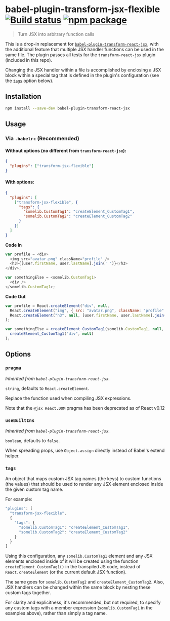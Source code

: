 # babel-plugin-transform-jsx-flexible [![Build status](https://img.shields.io/travis/nylen/babel-plugin-transform-jsx-flexible/master.svg?style=flat)](https://travis-ci.org/nylen/babel-plugin-transform-jsx-flexible) [![npm package](http://img.shields.io/npm/v/babel-plugin-transform-jsx-flexible.svg?style=flat)](https://www.npmjs.org/package/babel-plugin-transform-jsx-flexible)

> Turn JSX into arbitrary function calls

This is a drop-in replacement for
[`babel-plugin-transform-react-jsx`](https://github.com/babel/babel/tree/v6.24.1/packages/babel-plugin-transform-react-jsx),
with the additional feature that multiple JSX handler functions can be used in
the same file.  The plugin passes all tests for the `transform-react-jsx`
plugin (included in this repo).

Changing the JSX handler within a file is accomplished by enclosing a JSX block
within a special tag that is defined in the plugin's configuration (see the
[`tags`](#tags)
option below).

## Installation

```sh
npm install --save-dev babel-plugin-transform-react-jsx
```

## Usage

### Via `.babelrc` (Recommended)

#### Without options (no different from `transform-react-jsx`):

```json
{
  "plugins": ["transform-jsx-flexible"]
}
```

#### With options:

```json
{
  "plugins": [
    ["transform-jsx-flexible", {
      "tags": {
        "somelib.CustomTag1": "createElement_CustomTag1",
        "somelib.CustomTag2": "createElement_CustomTag2"
      }
    }]
  ]
}
```

**Code In**

```javascript
var profile = <div>
  <img src="avatar.png" className="profile" />
  <h3>{[user.firstName, user.lastName].join(' ')}</h3>
</div>;

var somethingElse = <somelib.CustomTag1>
  <div />
</somelib.CustomTag1>;
```

**Code Out**

```javascript
var profile = React.createElement("div", null,
  React.createElement("img", { src: "avatar.png", className: "profile" }),
  React.createElement("h3", null, [user.firstName, user.lastName].join(" "))
);

var somethingElse = createElement_CustomTag1(somelib.CustomTag1, null,
  createElement_CustomTag1("div", null)
);
```

## Options

### `pragma`

_Inherited from `babel-plugin-transform-react-jsx`._

`string`, defaults to `React.createElement`.

Replace the function used when compiling JSX expressions.

Note that the `@jsx React.DOM` pragma has been deprecated as of React v0.12

### `useBuiltIns`

_Inherited from `babel-plugin-transform-react-jsx`._

`boolean`, defaults to `false`.

When spreading props, use `Object.assign` directly instead of Babel's extend helper.

### `tags`

An object that maps custom JSX tag names (the keys) to custom functions (the
values) that should be used to render any JSX element enclosed inside the given
custom tag name.

For example:

```js
"plugins": [
  "transform-jsx-flexible",
  {
    "tags": {
      "somelib.CustomTag1": "createElement_CustomTag1",
      "somelib.CustomTag2": "createElement_CustomTag2"
    }
  }
]
```

Using this configuration, any `somelib.CustomTag1` element and any JSX elements
enclosed inside of it will be created using the function
`createElement_CustomTag1()` in the transpiled JS code, instead of
`React.createElement` (or the current default JSX function).

The same goes for `somelib.CustomTag2` and `createElement_CustomTag2`.  Also,
JSX handlers can be changed within the same block by nesting these custom tags
together.

For clarity and explicitness, it's recommended, but not required, to specify
any custom tags with a member expression (`somelib.CustomTag1` in the examples
above), rather than simply a tag name.
